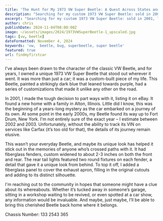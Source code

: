 ```yaml
---
title: 'The Hunt for My 1973 VW Super Beetle: A Quest Across States and Years'
description: "Searching for my custom 1973 VW Super Beetle: sold in 2001, last seen near Fort Drum, NY. Dark blue, custom fenders & taillights—any leads are welcome! #VWBeetle"
excerpt: "Searching for my custom 1973 VW Super Beetle: sold in 2001, last seen near Fort Drum, NY. Dark blue, custom fenders & taillights—any leads are welcome! #VWBeetle"
author: chris
publishDate: 2024-11-04T08:00:00Z
image: ~/assets/images/2024/1973VWSuperBeetle-1_upscaled.jpg
tags: [vw, beetle]
dateFormatted: November 4, 2024
keywords: 'vw,  beetle, bug, superbeetle, super beetle'
featured: true
url: findmyfirstcar
---
```


I've always been drawn to the character of the classic VW Beetle, and for years, I owned a unique 1973 VW Super Beetle that stood out wherever it went. It was more than just a car; it was a custom-built piece of my life. This Beetle, painted a strikingly dark blue that leaned towards purple, had a series of customizations that made it unlike any other on the road.

In 2001, I made the tough decision to part ways with it, listing it on eBay. It found a new home with a family in Alton, Illinois. Little did I know, this was the beginning of a years-long mystery as the car embarked on a journey of its own. At some point in the early 2000s, my Beetle found its way up to Fort Drum, New York. I'm not entirely sure of the exact year – I estimate between 2002 and 2003. Unfortunately, without the ability to track its VIN on services like Carfax (it’s too old for that), the details of its journey remain elusive.

This wasn’t your everyday Beetle, and maybe its unique look has helped it stick out in the memories of anyone who’s crossed paths with it. It had fiberglass fenders, custom widened to about 2-3 inches on both the front and rear. The rear tail lights featured two round fixtures on each fender, a detail that gave it a unique look from behind. To top it off, I added a fiberglass panel to cover the exhaust apron, filling in the original cutouts and adding to its distinct silhouette.

I'm reaching out to the community in hopes that someone might have a clue about its whereabouts. Whether it’s tucked away in someone’s garage, sitting in a workshop waiting to be revived, or even spotted at a car show, any information would be invaluable. And maybe, just maybe, I’ll be able to bring this cherished Beetle back home where it belongs.

Chassis Number: 133 2543 365
